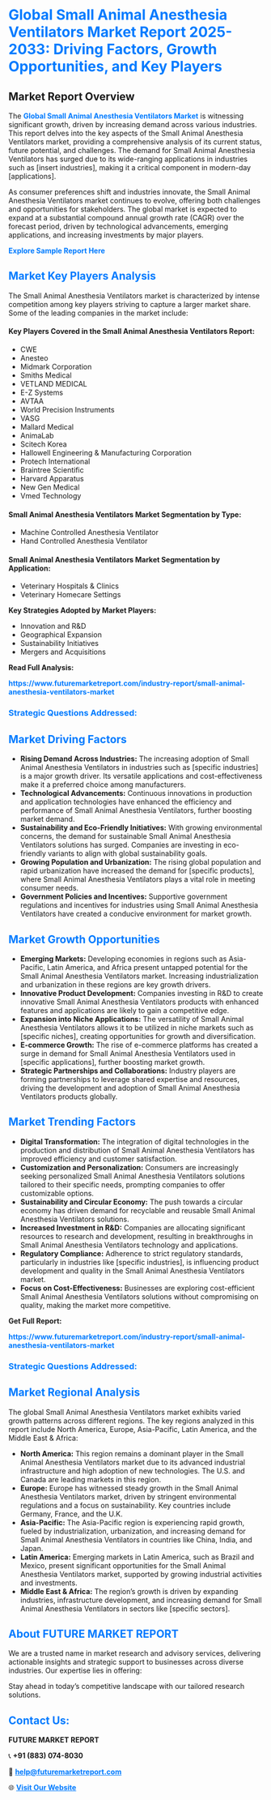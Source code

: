 <h1 style="color: #007BFF;">Global Small Animal Anesthesia Ventilators Market Report 2025-2033: Driving Factors, Growth Opportunities, and Key Players</h1>

<section id="overview">
<h2>Market Report Overview</h2>
<p>The <a href="https://www.futuremarketreport.com/industry-report/small-animal-anesthesia-ventilators-market" style="color: #007BFF; text-decoration: none;"><strong>Global Small Animal Anesthesia Ventilators Market</strong></a> is witnessing significant growth, driven by increasing demand across various industries. This report delves into the key aspects of the Small Animal Anesthesia Ventilators market, providing a comprehensive analysis of its current status, future potential, and challenges. The demand for Small Animal Anesthesia Ventilators has surged due to its wide-ranging applications in industries such as [insert industries], making it a critical component in modern-day [applications].</p>
<p>As consumer preferences shift and industries innovate, the Small Animal Anesthesia Ventilators market continues to evolve, offering both challenges and opportunities for stakeholders. The global market is expected to expand at a substantial compound annual growth rate (CAGR) over the forecast period, driven by technological advancements, emerging applications, and increasing investments by major players.</p>
</section>

<section id="overview">
<p><a href="https://www.futuremarketreport.com/request-sample/reportId=79749" style="color: #007BFF; text-decoration: none;"><strong>Explore Sample Report Here</strong></a></p>
</section>

<section id="key-players">
<h2 style="color: #007BFF;">Market Key Players Analysis</h2>
<p>The Small Animal Anesthesia Ventilators market is characterized by intense competition among key players striving to capture a larger market share. Some of the leading companies in the market include:</p>
<h4>Key Players Covered in the Small Animal Anesthesia Ventilators Report:</h4>
<ul><li>CWE</li><li>Anesteo</li><li>Midmark Corporation</li><li>Smiths Medical</li><li>VETLAND MEDICAL</li><li>E-Z Systems</li><li>AVTAA</li><li>World Precision Instruments</li><li>VASG</li><li>Mallard Medical</li><li>AnimaLab</li><li>Scitech Korea</li><li>Hallowell Engineering &amp; Manufacturing Corporation</li><li>Protech International</li><li>Braintree Scientific</li><li>Harvard Apparatus</li><li>New Gen Medical</li><li>Vmed Technology</li></ul>
<h4>Small Animal Anesthesia Ventilators Market Segmentation by Type:</h4>
<ul><li>Machine Controlled Anesthesia Ventilator</li><li>Hand Controlled Anesthesia Ventilator</li></ul>

<h4>Small Animal Anesthesia Ventilators Market Segmentation by Application:</h4>
<ul><li>Veterinary Hospitals &amp; Clinics</li><li>Veterinary Homecare Settings</li></ul>
<p><strong>Key Strategies Adopted by Market Players:</strong></p>
<ul>
<li>Innovation and R&D</li>
<li>Geographical Expansion</li>
<li>Sustainability Initiatives</li>
<li>Mergers and Acquisitions</li>
</ul>
</section>

<section>
<p><strong>Read Full Analysis: </strong></p><a href="https://www.futuremarketreport.com/industry-report/small-animal-anesthesia-ventilators-market" style="color: #007BFF; text-decoration: none;"><strong>https://www.futuremarketreport.com/industry-report/small-animal-anesthesia-ventilators-market</strong></a>
<h3 style="color: #007BFF;">Strategic Questions Addressed:</h3>
</section>

<section id="driving-factors">
<h2 style="color: #007BFF;">Market Driving Factors</h2>
<ul>
<li><strong>Rising Demand Across Industries:</strong> The increasing adoption of Small Animal Anesthesia Ventilators in industries such as [specific industries] is a major growth driver. Its versatile applications and cost-effectiveness make it a preferred choice among manufacturers.</li>
<li><strong>Technological Advancements:</strong> Continuous innovations in production and application technologies have enhanced the efficiency and performance of Small Animal Anesthesia Ventilators, further boosting market demand.</li>
<li><strong>Sustainability and Eco-Friendly Initiatives:</strong> With growing environmental concerns, the demand for sustainable Small Animal Anesthesia Ventilators solutions has surged. Companies are investing in eco-friendly variants to align with global sustainability goals.</li>
<li><strong>Growing Population and Urbanization:</strong> The rising global population and rapid urbanization have increased the demand for [specific products], where Small Animal Anesthesia Ventilators plays a vital role in meeting consumer needs.</li>
<li><strong>Government Policies and Incentives:</strong> Supportive government regulations and incentives for industries using Small Animal Anesthesia Ventilators have created a conducive environment for market growth.</li>
</ul>
</section>

<section id="growth-opportunities">
<h2 style="color: #007BFF;">Market Growth Opportunities</h2>
<ul>
<li><strong>Emerging Markets:</strong> Developing economies in regions such as Asia-Pacific, Latin America, and Africa present untapped potential for the Small Animal Anesthesia Ventilators market. Increasing industrialization and urbanization in these regions are key growth drivers.</li>
<li><strong>Innovative Product Development:</strong> Companies investing in R&D to create innovative Small Animal Anesthesia Ventilators products with enhanced features and applications are likely to gain a competitive edge.</li>
<li><strong>Expansion into Niche Applications:</strong> The versatility of Small Animal Anesthesia Ventilators allows it to be utilized in niche markets such as [specific niches], creating opportunities for growth and diversification.</li>
<li><strong>E-commerce Growth:</strong> The rise of e-commerce platforms has created a surge in demand for Small Animal Anesthesia Ventilators used in [specific applications], further boosting market growth.</li>
<li><strong>Strategic Partnerships and Collaborations:</strong> Industry players are forming partnerships to leverage shared expertise and resources, driving the development and adoption of Small Animal Anesthesia Ventilators products globally.</li>
</ul>
</section>

<section id="trending-factors">
<h2 style="color: #007BFF;">Market Trending Factors</h2>
<ul>
<li><strong>Digital Transformation:</strong> The integration of digital technologies in the production and distribution of Small Animal Anesthesia Ventilators has improved efficiency and customer satisfaction.</li>
<li><strong>Customization and Personalization:</strong> Consumers are increasingly seeking personalized Small Animal Anesthesia Ventilators solutions tailored to their specific needs, prompting companies to offer customizable options.</li>
<li><strong>Sustainability and Circular Economy:</strong> The push towards a circular economy has driven demand for recyclable and reusable Small Animal Anesthesia Ventilators solutions.</li>
<li><strong>Increased Investment in R&D:</strong> Companies are allocating significant resources to research and development, resulting in breakthroughs in Small Animal Anesthesia Ventilators technology and applications.</li>
<li><strong>Regulatory Compliance:</strong> Adherence to strict regulatory standards, particularly in industries like [specific industries], is influencing product development and quality in the Small Animal Anesthesia Ventilators market.</li>
<li><strong>Focus on Cost-Effectiveness:</strong> Businesses are exploring cost-efficient Small Animal Anesthesia Ventilators solutions without compromising on quality, making the market more competitive.</li>
</ul>
</section>

<section>
<p><strong>Get Full Report: </strong></p><a href="https://www.futuremarketreport.com/industry-report/small-animal-anesthesia-ventilators-market" style="color: #007BFF; text-decoration: none;"><strong>https://www.futuremarketreport.com/industry-report/small-animal-anesthesia-ventilators-market</strong></a>
<h3 style="color: #007BFF;">Strategic Questions Addressed:</h3>
</section>


<section id="regional-analysis">
<h2 style="color: #007BFF;">Market Regional Analysis</h2>
<p>The global Small Animal Anesthesia Ventilators market exhibits varied growth patterns across different regions. The key regions analyzed in this report include North America, Europe, Asia-Pacific, Latin America, and the Middle East & Africa:</p>
<ul>
<li><strong>North America:</strong> This region remains a dominant player in the Small Animal Anesthesia Ventilators market due to its advanced industrial infrastructure and high adoption of new technologies. The U.S. and Canada are leading markets in this region.</li>
<li><strong>Europe:</strong> Europe has witnessed steady growth in the Small Animal Anesthesia Ventilators market, driven by stringent environmental regulations and a focus on sustainability. Key countries include Germany, France, and the U.K.</li>
<li><strong>Asia-Pacific:</strong> The Asia-Pacific region is experiencing rapid growth, fueled by industrialization, urbanization, and increasing demand for Small Animal Anesthesia Ventilators in countries like China, India, and Japan.</li>
<li><strong>Latin America:</strong> Emerging markets in Latin America, such as Brazil and Mexico, present significant opportunities for the Small Animal Anesthesia Ventilators market, supported by growing industrial activities and investments.</li>
<li><strong>Middle East & Africa:</strong> The region’s growth is driven by expanding industries, infrastructure development, and increasing demand for Small Animal Anesthesia Ventilators in sectors like [specific sectors].</li>
</ul>
</section>

<footer>
<h2 style="color: #007BFF;">About FUTURE MARKET REPORT</h2>
<p>We are a trusted name in market research and advisory services, delivering actionable insights and strategic support to businesses across diverse industries. Our expertise lies in offering:</p>

<p>Stay ahead in today’s competitive landscape with our tailored research solutions.</p>

<h2 style="color: #007BFF;">Contact Us:</h2>
<p><strong>FUTURE MARKET REPORT</strong></p>
<p>📞 <strong>+91 (883) 074-8030</strong></p>
<p>📧 <strong><a href="mailto:help@futuremarketreport.com" style="color: #007BFF;">help@futuremarketreport.com</a></strong></p>
<p>🌐 <strong><a href="https://www.futuremarketreport.com/" style="color: #007BFF;">Visit Our Website</a></strong></p>
</footer>